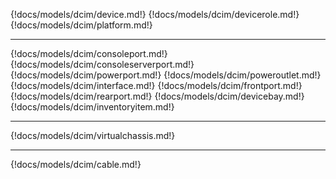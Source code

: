 {!docs/models/dcim/device.md!}
{!docs/models/dcim/devicerole.md!}
{!docs/models/dcim/platform.md!}

---

{!docs/models/dcim/consoleport.md!}
{!docs/models/dcim/consoleserverport.md!}
{!docs/models/dcim/powerport.md!}
{!docs/models/dcim/poweroutlet.md!}
{!docs/models/dcim/interface.md!}
{!docs/models/dcim/frontport.md!}
{!docs/models/dcim/rearport.md!}
{!docs/models/dcim/devicebay.md!}
{!docs/models/dcim/inventoryitem.md!}

---

{!docs/models/dcim/virtualchassis.md!}

---

{!docs/models/dcim/cable.md!}
